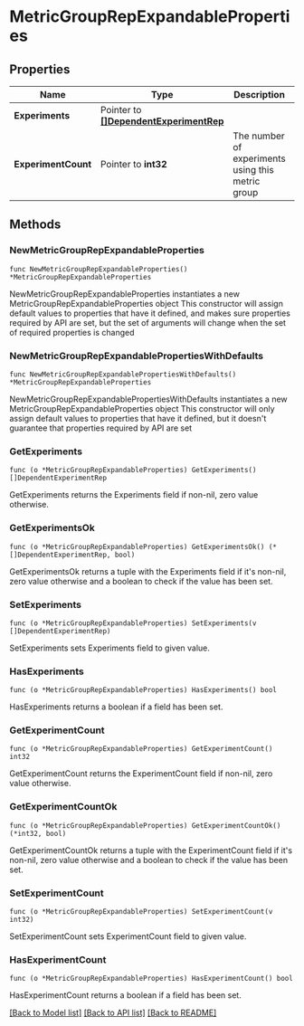 # MetricGroupRepExpandableProperties

## Properties

Name | Type | Description | Notes
------------ | ------------- | ------------- | -------------
**Experiments** | Pointer to [**[]DependentExperimentRep**](DependentExperimentRep.md) |  | [optional] 
**ExperimentCount** | Pointer to **int32** | The number of experiments using this metric group | [optional] 

## Methods

### NewMetricGroupRepExpandableProperties

`func NewMetricGroupRepExpandableProperties() *MetricGroupRepExpandableProperties`

NewMetricGroupRepExpandableProperties instantiates a new MetricGroupRepExpandableProperties object
This constructor will assign default values to properties that have it defined,
and makes sure properties required by API are set, but the set of arguments
will change when the set of required properties is changed

### NewMetricGroupRepExpandablePropertiesWithDefaults

`func NewMetricGroupRepExpandablePropertiesWithDefaults() *MetricGroupRepExpandableProperties`

NewMetricGroupRepExpandablePropertiesWithDefaults instantiates a new MetricGroupRepExpandableProperties object
This constructor will only assign default values to properties that have it defined,
but it doesn't guarantee that properties required by API are set

### GetExperiments

`func (o *MetricGroupRepExpandableProperties) GetExperiments() []DependentExperimentRep`

GetExperiments returns the Experiments field if non-nil, zero value otherwise.

### GetExperimentsOk

`func (o *MetricGroupRepExpandableProperties) GetExperimentsOk() (*[]DependentExperimentRep, bool)`

GetExperimentsOk returns a tuple with the Experiments field if it's non-nil, zero value otherwise
and a boolean to check if the value has been set.

### SetExperiments

`func (o *MetricGroupRepExpandableProperties) SetExperiments(v []DependentExperimentRep)`

SetExperiments sets Experiments field to given value.

### HasExperiments

`func (o *MetricGroupRepExpandableProperties) HasExperiments() bool`

HasExperiments returns a boolean if a field has been set.

### GetExperimentCount

`func (o *MetricGroupRepExpandableProperties) GetExperimentCount() int32`

GetExperimentCount returns the ExperimentCount field if non-nil, zero value otherwise.

### GetExperimentCountOk

`func (o *MetricGroupRepExpandableProperties) GetExperimentCountOk() (*int32, bool)`

GetExperimentCountOk returns a tuple with the ExperimentCount field if it's non-nil, zero value otherwise
and a boolean to check if the value has been set.

### SetExperimentCount

`func (o *MetricGroupRepExpandableProperties) SetExperimentCount(v int32)`

SetExperimentCount sets ExperimentCount field to given value.

### HasExperimentCount

`func (o *MetricGroupRepExpandableProperties) HasExperimentCount() bool`

HasExperimentCount returns a boolean if a field has been set.


[[Back to Model list]](../README.md#documentation-for-models) [[Back to API list]](../README.md#documentation-for-api-endpoints) [[Back to README]](../README.md)


